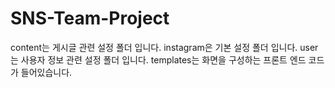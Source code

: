# SNS-Team-Project

content는 게시글 관련 설정 폴더 입니다.
instagram은 기본 설정 폴더 입니다.
user는 사용자 정보 관련 설정 폴더 입니다.
templates는 화면을 구성하는 프론트 엔드 코드가 들어있습니다.
